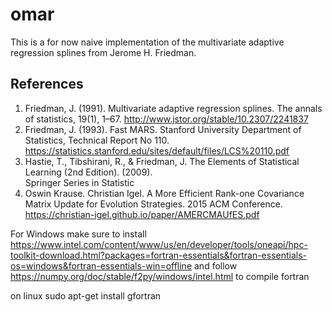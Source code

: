 # omar

This is a for now naive implementation of the multivariate adaptive
regression splines from Jerome H. Friedman.

## References

1. Friedman, J. (1991). Multivariate adaptive regression splines. The annals of statistics, 
   19(1), 1–67. http://www.jstor.org/stable/10.2307/2241837
2. Friedman, J. (1993). Fast MARS. Stanford University Department of Statistics, Technical Report No 110. 
   https://statistics.stanford.edu/sites/default/files/LCS%20110.pdf
3. Hastie, T., Tibshirani, R., & Friedman, J. The Elements of Statistical Learning (2nd Edition). (2009).  
   Springer Series in Statistic
4. Oswin Krause. Christian Igel. A More Efficient Rank-one Covariance Matrix Update for Evolution Strategies. 
   2015 ACM Conference. https://christian-igel.github.io/paper/AMERCMAUfES.pdf


For Windows make sure to install https://www.intel.com/content/www/us/en/developer/tools/oneapi/hpc-toolkit-download.html?packages=fortran-essentials&fortran-essentials-os=windows&fortran-essentials-win=offline
and follow https://numpy.org/doc/stable/f2py/windows/intel.html to compile fortran

on linux sudo apt-get install gfortran